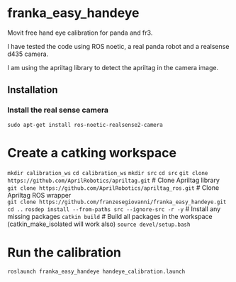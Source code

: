 # franka_easy_handeye
Movit free hand eye calibration for panda and fr3. 

I have tested the code using ROS noetic, a real panda robot and a realsense d435 camera.

I am using the apriltag library to detect the apriltag in the camera image.

## Installation
### Install the real sense camera
``` sudo apt-get install ros-noetic-realsense2-camera ```


# Create a catking workspace
``` mkdir calibration_ws ```
``` cd calibration_ws ```
``` mkdir src ```
``` cd src ```
``` git clone https://github.com/AprilRobotics/apriltag.git ```  # Clone Apriltag library
``` git clone https://github.com/AprilRobotics/apriltag_ros.git ```  # Clone Apriltag ROS wrapper                                         
``` git clone https://github.com/franzesegiovanni/franka_easy_handeye.git ```
``` cd .. ```
``` rosdep install --from-paths src --ignore-src -r -y ```  # Install any missing packages
``` catkin build ```    # Build all packages in the workspace (catkin_make_isolated will work also)
``` source devel/setup.bash ```
# Run the calibration
``` roslaunch franka_easy_handeye handeye_calibration.launch ```